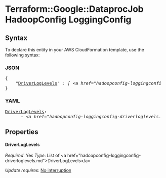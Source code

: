 # Terraform::Google::DataprocJob HadoopConfig LoggingConfig

## Syntax

To declare this entity in your AWS CloudFormation template, use the following syntax:

### JSON

<pre>
{
    "<a href="#driverloglevels" title="DriverLogLevels">DriverLogLevels</a>" : <i>[ &lt;a href=&#34;hadoopconfig-loggingconfig-driverloglevels.md&#34;&gt;DriverLogLevels&lt;/a&gt;, ... ]</i>
}
</pre>

### YAML

<pre>
<a href="#driverloglevels" title="DriverLogLevels">DriverLogLevels</a>: <i>
      - &lt;a href=&#34;hadoopconfig-loggingconfig-driverloglevels.md&#34;&gt;DriverLogLevels&lt;/a&gt;</i>
</pre>

## Properties

#### DriverLogLevels

_Required_: Yes
_Type_: List of &lt;a href=&#34;hadoopconfig-loggingconfig-driverloglevels.md&#34;&gt;DriverLogLevels&lt;/a&gt;

_Update requires_: [No interruption](https://docs.aws.amazon.com/AWSCloudFormation/latest/UserGuide/using-cfn-updating-stacks-update-behaviors.html#update-no-interrupt)

